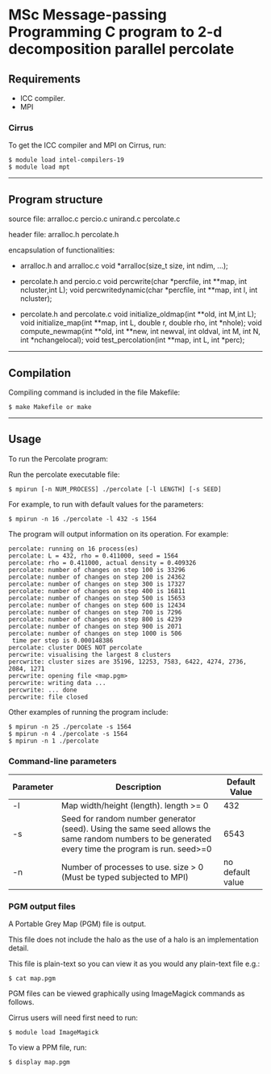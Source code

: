 # MSc Message-passing Programming C program to 2-d decomposition parallel percolate

## Requirements

* ICC compiler.
* MPI

### Cirrus

To get the ICC compiler and MPI on Cirrus, run:

```console
$ module load intel-compilers-19
$ module load mpt
```

---

## Program structure

source file: arralloc.c percio.c unirand.c percolate.c

header file: arralloc.h percolate.h 

encapsulation of functionalities:

* arralloc.h and arralloc.c
void *arralloc(size_t size, int ndim, ...); 

* percolate.h and percio.c
void percwrite(char *percfile, int **map, int ncluster,int L);
void percwritedynamic(char *percfile, int **map, int l, int ncluster);

* percolate.h and percolate.c
void initialize_oldmap(int **old, int M,int L);
void initialize_map(int **map, int L, double r, double rho, int *nhole);
void compute_newmap(int **old, int **new, int newval, int oldval, int M, int N, int *nchangelocal);
void test_percolation(int **map, int L, int *perc);

---

## Compilation

Compiling command is included in the file Makefile:

```console
$ make Makefile or make
```

---

## Usage

To run the Percolate program:


Run the percolate executable file:

```console
$ mpirun [-n NUM_PROCESS] ./percolate [-l LENGTH] [-s SEED]
```

For example, to run with default values for the parameters:

```console
$ mpirun -n 16 ./percolate -l 432 -s 1564 
```

The program will output information on its operation. For example:

```
percolate: running on 16 process(es)
percolate: L = 432, rho = 0.411000, seed = 1564
percolate: rho = 0.411000, actual density = 0.409326
percolate: number of changes on step 100 is 33296
percolate: number of changes on step 200 is 24362
percolate: number of changes on step 300 is 17327
percolate: number of changes on step 400 is 16811
percolate: number of changes on step 500 is 15653
percolate: number of changes on step 600 is 12434
percolate: number of changes on step 700 is 7296
percolate: number of changes on step 800 is 4239
percolate: number of changes on step 900 is 2071
percolate: number of changes on step 1000 is 506
 time per step is 0.000148386
percolate: cluster DOES NOT percolate
percwrite: visualising the largest 8 clusters
percwrite: cluster sizes are 35196, 12253, 7583, 6422, 4274, 2736, 2084, 1271
percwrite: opening file <map.pgm>
percwrite: writing data ...
percwrite: ... done
percwrite: file closed
```

Other examples of running the program include:

```console
$ mpirun -n 25 ./percolate -s 1564
$ mpirun -n 4 ./percolate -s 1564
$ mpirun -n 1 ./percolate 
```

### Command-line parameters

| Parameter | Description | Default Value |
| --------- |------------ | ------------- |
| -l | Map width/height (length). length >= 0 | 432 |
| -s | Seed for random number generator (seed). Using the same seed allows the same random numbers to be generated every time the program is run. seed>=0 | 6543 |
| -n | Number of processes to use. size > 0 (Must be typed subjected to MPI) | no default value |
### PGM output files

A Portable Grey Map (PGM) file is output.

This file does not include the halo as the use of a halo is an implementation detail.

This file is plain-text so you can view it as you would any plain-text file e.g.:

```console
$ cat map.pgm
```

PGM files can be viewed graphically using ImageMagick commands as follows.

Cirrus users will need first need to run:

```console
$ module load ImageMagick
```

To view a PPM file, run:

```console
$ display map.pgm
```

